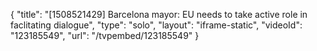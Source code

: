 {
    "title": "[1508521429] Barcelona mayor: EU needs to take active role in faclitating dialogue",
    "type": "solo",
    "layout": "iframe-static",
    "videoId": "123185549",
    "url": "\/tvpembed\/123185549"
}